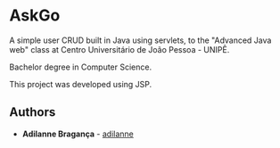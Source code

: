 # AskGo

A simple user CRUD built in Java using servlets, to the "Advanced Java web" class at Centro Universitário de João Pessoa - UNIPÊ.

Bachelor degree in Computer Science.

This project was developed using JSP. 

## Authors

* **Adilanne Bragança** - [adilanne](https://github.com/adilanne)
